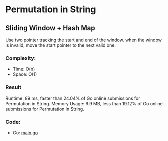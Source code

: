 # Permutation in String
## Sliding Window + Hash Map
Use two pointer tracking the start and end of the window. when the window is invalid, move the start pointer to the next valid one.
### Complexity:
- Time: O(n)
- Space: O(1)
### Result
Runtime: 89 ms, faster than 24.04% of Go online submissions for Permutation in String.
Memory Usage: 6.9 MB, less than 19.12% of Go online submissions for Permutation in String.
### Code:
- Go: [main.go](#maingo)